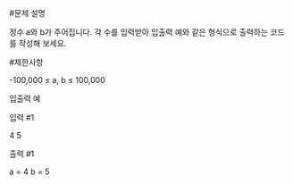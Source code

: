 #문제 설명


정수 a와 b가 주어집니다. 각 수를 입력받아 입출력 예와 같은 형식으로 출력하는 코드를 작성해 보세요.

#제한사항


-100,000 ≤ a, b ≤ 100,000


입출력 예


입력 #1

4 5


출력 #1

a = 4
b = 5
